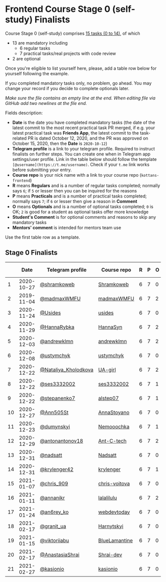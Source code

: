 # Frontend Course Stage 0 (self-study) Finalists

Course Stage 0 (self-study) comprises
[15 tasks (0 to 14)](https://github.com/kottans/frontend/blob/master/contents.md),
of which
- 13 are mandatory including
  - 6 regular tasks
  - 7 practical tasks/real projects with code review
- 2 are optional

Once you're eligible to list yourself here, please, add
a table row below for yourself following the example.

If you completed mandatory tasks only, no problem, go ahead.
You may change your record if you decide to complete
optionals later.

_Make sure the file contains an empty line at the end._
_When editing file via GitHub add two newlines at the file end._

Fields description:
 * **Date** is the date you have completed mandatory tasks
   (the date of the latest commit to the most recent practical task PR merged,
   if e.g. your latest practical task was **Friends App**,
   the latest commit to the task-related PR is dated October 12, 2020,
   and the PR was approved on October 15, 2020,
   then the **Date** is `2020-10-12`)
 * **Telegram profile** is a link to your telegram profile.
   Required to instruct finalists on further steps.
   You can create one when in Telegram app settings/user profile.
   Link in the table below should follow the template `[@username](https://t.me/username)`.
   Check if your `t.me` link works before submitting your entry. 
 * **Course repo** is your nick name with a link to your
   course repo (`kottans-frontend`)
 * **R** means **Regulars** and is a number of regular tasks completed;
   normally says `6`; if `5` or lesser then you can
   be inquired for the reasons
 * **P** means **Practicals** and is a number of practical tasks completed;
   normally says `7`; if `6` or lesser then give a reason in **Comment**
 * **O** means **Optionals** and is a number of optional tasks
   completed;
   `0` is OK; `2` is good for a student as optional tasks offer more knowledge
 * **Student's Comment** is for optional comments and reasons to skip any mandatory
   tasks
 * **Mentors' comment** is intended for mentors team use

Use the first table row as a template.

## Stage 0 Finalists

|  |    Date    | Telegram profile | Course repo    | R | P | O | Student's Comment | Mentors' Comment |
|--| ---------- | ---------------- | -------------- | - | - | - | ----------------- | ---------------- |
|1 | 2020-10-27 | [@shramkoweb](https://t.me/shramkoweb) | [Shramkoweb](https://github.com/Shramkoweb/kottans-frontend) | 6 | 7 | 0 | --- | |
|2 | 2019-11-04 | [@madmaxWMFU](https://t.me/madmaxWMFU) | [madmaxWMFU](https://github.com/madmaxWMFU/kottans-frontend) | 6 | 7 | 2 | --- | |
|3 | 2020-11-24 | [@Usides](https://t.me/Usides) | [usides](https://github.com/usides/kottans-frontend) | 6 | 7 | 0 | --- | |
|4 | 2020-11-29 | [@HannaRybka](https://t.me/HannaRybka) | [HannaSyn](https://github.com/HannaSyn/kottans-frontend) | 6 | 7 | 2 | --- | |
|5 | 2020-12-03 | [@andrewklmn](https://t.me/andrewklmn) | [andrewklmn](https://github.com/andrewklmn/kottans-frontend) | 6 | 7 | 2 | --- | |
|6 | 2020-12-08 | [@ustymchyk](https://t.me/ustymchyk)   | [ustymchyk](https://github.com/ustymchyk/kottans-frontend) | 6 | 7 | 0 | --- | |
|7 | 2020-12-22 | [@Nataliya_Kholodkova](https://t.me/Nataliya_Kholodkova)   | [UA-girl](https://github.com/UA-girl/kottans-frontend) | 6 | 7 | 2 | --- | |
|8 | 2020-12-22 | [@ses3332002](https://t.me/ses3332002) | [ses3332002](https://github.com/ses3332002/kottans-frontend) | 6 | 7 | 1 | --- | |
|9 | 2020-12-22 | [@stepanenko7](https://t.me/stepanenko7) | [alstep07](https://github.com/alstep07/kottans-frontend) | 6 | 7 | 1 | --- | |
|10 | 2020-12-27 | [@Ann505St](https://t.me/Ann505St) | [AnnaStoyano](https://github.com/AnnaStoyano/kottans-frontend) | 6 | 7 | 0 | --- | |
|11 | 2020-12-23 | [@dumynskyi](https://t.me/dumynskyi) | [Nemooochka](https://github.com/Nemooochka/kottans-frontend) | 6 | 7 | 1 | --- | |
|12 | 2020-12-29 | [@antonantonov18](https://t.me/antonantonov18) | [Ant-C-tech](https://github.com/Ant-C-tech/kottans-frontend) | 6 | 7 | 2 | --- | |
|13 | 2020-12-31 | [@nadsatt](https://t.me/nadsatt) | [Nadsatt](https://github.com/nadsatt/kottans-frontend) | 6 | 7 | 0 | --- | |
|14 | 2020-12-31 | [@krylenger42](https://t.me/krylenger42) | [krylenger](https://github.com/krylenger/kottans-frontend) | 6 | 7 | 1 | --- | |
|15 | 2021-01-07 | [@chris_909](https://t.me/chris_909) | [chris-voitova](https://github.com/chris-voitova/kottans-frontend) | 6 | 7 | 0 | --- | |
|16 | 2021-01-11 | [@annanikr](https://t.me/annanikr) | [lalalilulu](https://github.com/lalalilulu/kottans-frontend) | 6 | 7 | 2 | --- | |
|17 | 2021-01-24 | [@an6rey_ko](https://t.me/an6rey_ko) | [webdevtoday](https://github.com/webdevtoday/kottans-frontend) | 6 | 7 | 0 | --- | |
|18 | 2021-02-17 | [@granit_ua](https://t.me/granit_ua) | [Harnytskyi](https://github.com/Harnytskyi/kottans-frontend) | 6 | 7 | 0 | --- | |
|19 | 2021-01-15 | [@viktoriiabu](https://t.me/viktoriiabu) | [BlueLamantine](https://github.com/BlueLamantine/kottans-frontend) | 6 | 7 | 0 | --- | |
|20 | 2021-02-17 | [@AnastasiaShrai](https://t.me/AnastasiaShrai) | [Shrai-dev](https://github.com/Shrai-dev/kottans-frontend) | 6 | 7 | 0 | --- | |
|21 | 2021-02-27 | [@kasionio](https://t.me/kasionio) | [kasionio](https://github.com/kasionio/kottans-frontend) | 6 | 7 | 0 | --- | |


